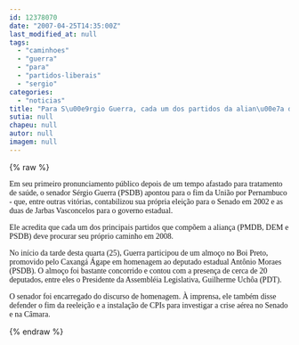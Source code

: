 ```yaml
---
id: 12378070
date: "2007-04-25T14:35:00Z"
last_modified_at: null
tags:
  - "caminhoes"
  - "guerra"
  - "para"
  - "partidos-liberais"
  - "sergio"
categories:
  - "noticias"
title: "Para S\u00e9rgio Guerra, cada um dos partidos da alian\u00e7a deve seguir seu pr\u00f3prio caminho"
sutia: null
chapeu: null
autor: null
imagem: null
---
```

{% raw %}
<p><P><FONT face=Verdana>Em seu primeiro pronunciamento público depois de um tempo afastado para tratamento de saúde, o senador Sérgio Guerra (PSDB) apontou para o fim da União por Pernambuco - que, entre outras vitórias, contabilizou sua própria eleição para o Senado em 2002 e as duas de Jarbas Vasconcelos para o governo estadual.</FONT></P></p>
<p><P><FONT face=Verdana>Ele acredita que cada um dos principais partidos que compõem a aliança (PMDB, DEM e PSDB) deve procurar seu próprio caminho em 2008. </FONT></P></p>
<p><P><FONT face=Verdana>No início da tarde desta quarta (25), Guerra participou de um almoço no Boi Preto, promovido pelo Caxangá Ágape em homenagem ao deputado estadual Antônio Moraes (PSDB). O almoço foi bastante concorrido e contou com a presença de cerca de 20 deputados, entre eles o Presidente da Assembléia Legislativa, Guilherme Uchôa (PDT).</FONT></P></p>
<p><P><FONT face=Verdana>O senador&nbsp;foi encarregado do discurso de homenagem. À imprensa, ele também disse defender o fim da reeleição e a instalação de CPIs para investigar a crise aérea no Senado e na Câmara.</FONT></P> </p>
{% endraw %}